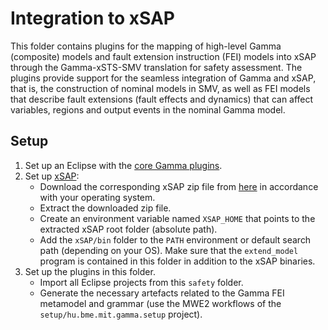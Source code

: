 # Integration to xSAP

This folder contains plugins for the mapping of high-level Gamma (composite) models and fault extension instruction (FEI) models into xSAP through the Gamma-xSTS-SMV translation for safety assessment. The plugins provide support for the seamless integration of Gamma and xSAP, that is, the construction of nominal models in SMV, as well as FEI models that describe fault extensions (fault effects and dynamics) that can affect variables, regions and output events in the nominal Gamma model.

## Setup

1. Set up an Eclipse with the [core Gamma plugins](../../core/README.md).
2. Set up [xSAP](https://xsap.fbk.eu/):
   - Download the corresponding xSAP zip file from [here](https://xsap.fbk.eu/download.html) in accordance with your operating system.
   - Extract the downloaded zip file.
   - Create an environment variable named `XSAP_HOME` that points to the extracted xSAP root folder (absolute path).
   - Add the `xSAP/bin` folder to the `PATH` environment or default search path (depending on your OS). Make sure that the `extend_model` program is contained in this folder in addition to the xSAP binaries.
3. Set up the plugins in this folder.
   - Import all Eclipse projects from this `safety` folder.
   - Generate the necessary artefacts related to the Gamma FEI metamodel and grammar (use the MWE2 workflows of the `setup/hu.bme.mit.gamma.setup` project).
